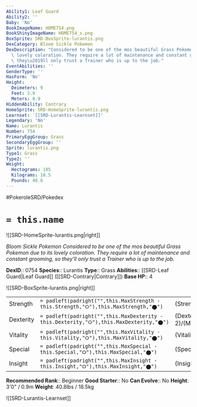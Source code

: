 ```yaml
---
Ability1: Leaf Guard
Ability2: ''
Baby: 'No'
BookImageName: HOME754.png
BookShinyImageName: HOME754_s.png
BoxSprite: SRD-BoxSprite-lurantis.png
DexCategory: Bloom Sickle Pokemon
DexDescription: "Considered to be one of the mos beautiful Grass Pokemon due to its\
  \ lovely coloration. They require a lot of maintenance and constant grooming, so\
  \ they\u2019ll only trust a Trainer who is up to the job."
EventAbilities: ''
GenderType: ''
HasForm: 'No'
Height:
  Deimeters: 9
  Feet: 3.0
  Meters: 0.9
HiddenAbility: Contrary
HomeSprite: SRD-HomeSprite-lurantis.png
Learnset: '[[SRD-Lurantis-Learnset]]'
Legendary: 'No'
Name: Lurantis
Number: 754
PrimaryEggGroup: Grass
SecondaryEggGroup: ''
Sprite: lurantis.png
Type1: Grass
Type2: ''
Weight:
  Hectograms: 185
  Kilograms: 18.5
  Pounds: 40.8
---
```


#PokeroleSRD/Pokedex

# `= this.name`

![[SRD-HomeSprite-lurantis.png|right]]

*Bloom Sickle Pokemon*
*Considered to be one of the mos beautiful Grass Pokemon due to its lovely coloration. They require a lot of maintenance and constant grooming, so they’ll only trust a Trainer who is up to the job.*

**DexID**:: 0754
**Species**:: Lurantis
**Type**:: Grass
**Abilities**:: [[SRD-Leaf Guard|Leaf Guard]] ([[SRD-Contrary|Contrary]])
**Base HP**:: 4

![[SRD-BoxSprite-lurantis.png|right]]

|           |                                                                                        |                                          |
| --------- | -------------------------------------------------------------------------------------- | ---------------------------------------- |
| Strength  | `= padleft(padright("",this.MaxStrength - this.Strength,"⭘"),this.MaxStrength,"⬤")`    | (Strength::3)/(MaxStrength::6)   |
| Dexterity | `= padleft(padright("",this.MaxDexterity - this.Dexterity,"⭘"),this.MaxDexterity,"⬤")` | (Dexterity:: 2)/(MaxDexterity::4) |
| Vitality  | `= padleft(padright("",this.MaxVitality - this.Vitality,"⭘"),this.MaxVitality,"⬤")`    | (Vitality::2)/(MaxVitality::5)   |
| Special   | `= padleft(padright("",this.MaxSpecial - this.Special,"⭘"),this.MaxSpecial,"⬤")`       | (Special::2)/(MaxSpecial::5)     |
| Insight   | `= padleft(padright("",this.MaxInsight - this.Insight,"⭘"),this.MaxInsight,"⬤")`       | (Insight::2)/(MaxInsight::5)     |

**Recommended Rank**:: Beginner
**Good Starter**:: No
**Can Evolve**:: No
**Height**: 3'0" / 0.9m
**Weight**: 40.8lbs / 18.5kg

![[SRD-Lurantis-Learnset]]